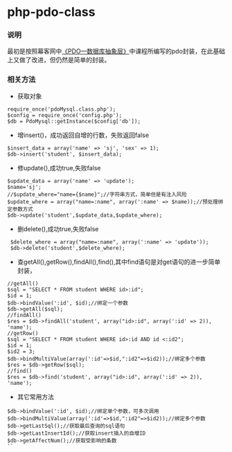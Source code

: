 # php-pdo-class
 ### 说明
 最初是按照幕客网中[《PDO—数据库抽象层》](http://www.imooc.com/learn/164)中课程所编写的pdo封装，在此基础上又做了改进，但仍然是简单的封装。
 ### 相关方法
 - 获取对象
 
 ``` 
 require_once('pdoMysql.class.php');
 $config = require_once('config.php');
 $db = PdoMysql::getInstance($config['db']);
 ```
 
 - 增insert()，成功返回自增的行数，失败返回false
 
 ```
 $insert_data = array('name' => 'sj', 'sex' => 1);
 $db->insert('student', $insert_data);
 ```
 
 - 修update(),成功true,失败false
 
 ```
 $update_data = array('name' => 'update');
 $name='sj';
 //$update_where="name={$name}";//字符串方式，简单但是有注入风险
 $update_where = array("name=:name", array(':name' => $name));//预处理绑定参数方式
 $db->update('student',$update_data,$update_where);
 ```
 
 - 删delete(),成功true,失败false
 
 ```
  $delete_where = array("name=:name", array(':name' => 'update'));
  $db->delete('student',$delete_where);
  ```
  
 - 查getAll(),getRow(),findAll(),find(),其中find语句是对get语句的进一步简单封装，
 
  ```
  //getAll()
  $sql = "SELECT * FROM student WHERE id>:id";
  $id = 1;
  $db->bindValue(':id', $id);//绑定一个参数
  $db->getAll($sql);
  //findAll()
  $res = $db->findAll('student', array("id>:id", array(':id' => 2)), 'name');
  //getRow()
  $sql = "SELECT * FROM student WHERE id>:id AND id <:id2";
  $id = 1;
  $id2 = 3;
  $db->bindMultiValue(array(':id'=>$id,":id2"=>$id2));//绑定多个参数
  $res = $db->getRow($sql);
  //find()
  $res = $db->find('student', array("id>:id", array(':id' => 2)), 'name');
  ```
  
 - 其它常用方法
  
  ```
  $db->bindValue(':id', $id);//绑定单个参数，可多次调用
  $db->bindMultiValue(array(':id'=>$id,":id2"=>$id2));//绑定多个参数
  $db->getLastSql();//获取最后查询的sql语句
  $db->getLastInsertId();//获取insert插入的自增ID
  $db->getAffectNum();//获取受影响的条数
  ``
